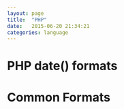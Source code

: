 ```yaml
---
layout: page
title:  "PHP"
date:   2015-06-20 21:34:21
categories: language
---
```


# PHP date() formats

# Common Formats
